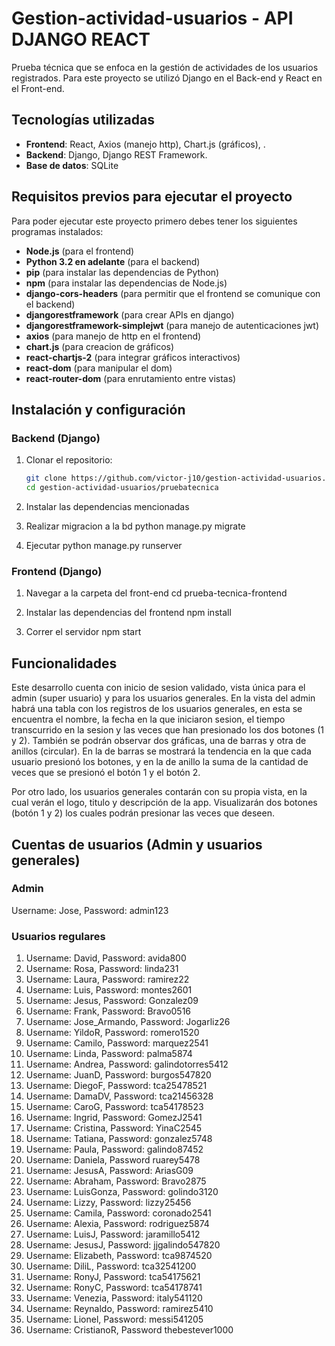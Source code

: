 # Gestion-actividad-usuarios - API DJANGO REACT
Prueba técnica que se enfoca en la gestión de actividades de los usuarios registrados. Para este proyecto se utilizó Django en el Back-end y React en el Front-end.

## Tecnologías utilizadas

- **Frontend**: React, Axios (manejo http), Chart.js (gráficos), .
- **Backend**: Django, Django REST Framework.
- **Base de datos**: SQLite

## Requisitos previos para ejecutar el proyecto

Para poder ejecutar este proyecto primero debes tener los siguientes programas instalados:

- **Node.js** (para el frontend)
- **Python 3.2 en adelante** (para el backend)
- **pip** (para instalar las dependencias de Python)
- **npm** (para instalar las dependencias de Node.js)
- **django-cors-headers** (para permitir que el frontend se comunique con el backend)
- **djangorestframework** (para crear APIs en django)
- **djangorestframework-simplejwt** (para manejo de autenticaciones jwt)
- **axios** (para manejo de http en el frontend)
- **chart.js** (para creacion de gráficos)
- **react-chartjs-2** (para integrar gráficos interactivos)
- **react-dom** (para manipular el dom)
- **react-router-dom** (para enrutamiento entre vistas)


## Instalación y configuración
### Backend (Django)

1. Clonar el repositorio:
   ```bash
   git clone https://github.com/victor-j10/gestion-actividad-usuarios.git
   cd gestion-actividad-usuarios/pruebatecnica
   
2. Instalar las dependencias mencionadas

3. Realizar migracion a la bd
   python manage.py migrate

4. Ejecutar
   python manage.py runserver

### Frontend (Django)
1. Navegar a la carpeta del front-end
   cd prueba-tecnica-frontend

2. Instalar las dependencias del frontend
   npm install

3. Correr el servidor
   npm start

## Funcionalidades
Este desarrollo cuenta con inicio de sesion validado, vista única para el admin (super usuario) y para los usuarios generales. En la vista del admin habrá una tabla con los registros de los usuarios generales, en esta se encuentra el nombre, la fecha en la que iniciaron sesion, el tiempo transcurrido en la sesion y las veces que han presionado los dos botones (1 y 2).
También se podrán observar dos gráficas, una de barras y otra de anillos (circular). En la de barras se mostrará la tendencia en la que cada usuario presionó los botones, y en la de anillo la suma de la cantidad de veces que se presionó el botón 1 y el botón 2.

Por otro lado, los usuarios generales contarán con su propia vista, en la cual verán el logo, titulo y descripción de la app. Visualizarán dos botones (botón 1 y 2) los cuales podrán presionar las veces que deseen.

## Cuentas de usuarios (Admin y usuarios generales)
### Admin
Username: Jose, Password: admin123

### Usuarios regulares
1. Username: David, Password: avida800
2. Username: Rosa, Password: linda231
3. Username: Laura, Password: ramirez22
4. Username: Luis, Password: montes2601
5. Username: Jesus, Password: Gonzalez09
6. Username: Frank, Password: Bravo0516
7. Username: Jose_Armando, Password: Jogarliz26
8. Username: YildoR, Password: romero1520
9. Username: Camilo, Password: marquez2541 
10. Username: Linda, Password: palma5874
11. Username: Andrea, Password: galindotorres5412
12. Username: JuanD, Password: burgos547820
13. Username: DiegoF, Password: tca25478521
14. Username: DamaDV, Password: tca21456328
15. Username: CaroG, Password: tca54178523
16. Username: Ingrid, Password: GomezJ2541
17. Username: Cristina, Password: YinaC2545
18. Username: Tatiana, Password: gonzalez5748
19. Username: Paula, Password: galindo87452
20. Username: Daniela, Password ruarey5478
21. Username: JesusA, Password: AriasG09
22. Username: Abraham, Password: Bravo2875
23. Username: LuisGonza, Password: golindo3120
24. Username: Lizzy, Password: lizzy25456
25. Username: Camila, Password: coronado2541 
26. Username: Alexia, Password: rodriguez5874
27. Username: LuisJ, Password: jaramillo5412
28. Username: JesusJ, Password: jjgalindo547820
29. Username: Elizabeth, Password: tca9874520
30. Username: DiliL, Password: tca32541200
31. Username: RonyJ, Password: tca54175621
32. Username: RonyC, Password: tca54178741
33. Username: Venezia, Password: italy541120
34. Username: Reynaldo, Password: ramirez5410
35. Username: Lionel, Password: messi541205
36. Username: CristianoR, Password thebestever1000
